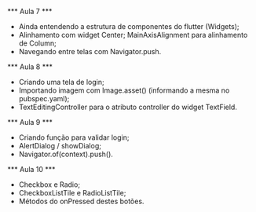 *** Aula 7 ***
- Ainda entendendo a estrutura de componentes do flutter (Widgets);
- Alinhamento com widget Center; MainAxisAlignment para alinhamento de Column;
- Navegando entre telas com Navigator.push.

*** Aula 8 ***
- Criando uma tela de login;
- Importando imagem com Image.asset() (informando a mesma no pubspec.yaml);
- TextEditingController para o atributo controller do widget TextField.

*** Aula 9 ***
- Criando função para validar login;
- AlertDialog / showDialog;
- Navigator.of(context).push().

*** Aula 10 ***
- Checkbox e Radio;
- CheckboxListTile e RadioListTile;
- Métodos do onPressed destes botões.
